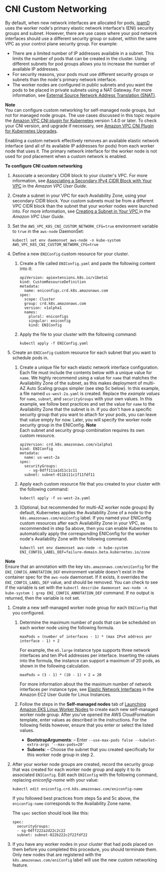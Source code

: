 # CNI Custom Networking<a name="cni-custom-network"></a>

By default, when new network interfaces are allocated for pods, [ipamD](https://github.com/aws/amazon-vpc-cni-k8s/blob/master/docs/cni-proposal.md) uses the worker node's primary elastic network interface's \(ENI\) security groups and subnet\. However, there are use cases where your pod network interfaces should use a different security group or subnet, within the same VPC as your control plane security group\. For example:
+ There are a limited number of IP addresses available in a subnet\. This limits the number of pods that can be created in the cluster\. Using different subnets for pod groups allows you to increase the number of available IP addresses\.
+ For security reasons, your pods must use different security groups or subnets than the node's primary network interface\.
+ The worker nodes are configured in public subnets and you want the pods to be placed in private subnets using a NAT Gateway\. For more information, see [External Source Network Address Translation \(SNAT\)](external-snat.md)\.

**Note**  
You can configure custom networking for self\-managed node groups, but not for managed node groups\. The use cases discussed in this topic require the [Amazon VPC CNI plugin for Kubernetes](https://github.com/aws/amazon-vpc-cni-k8s) version 1\.4\.0 or later\. To check your CNI version, and upgrade if necessary, see [Amazon VPC CNI Plugin for Kubernetes Upgrades](cni-upgrades.md)\.

Enabling a custom network effectively removes an available elastic network interface \(and all of its available IP addresses for pods\) from each worker node that uses it\. The primary network interface for the worker node is not used for pod placement when a custom network is enabled\.

**To configure CNI custom networking**

1. Associate a secondary CIDR block to your cluster's VPC\. For more information, see [Associating a Secondary IPv4 CIDR Block with Your VPC](https://docs.aws.amazon.com/vpc/latest/userguide/working-with-vpcs.html#add-ipv4-cidr) in the *Amazon VPC User Guide*\.

1. Create a subnet in your VPC for each Availability Zone, using your secondary CIDR block\. Your custom subnets must be from a different VPC CIDR block than the subnet that your worker nodes were launched into\. For more information, see [Creating a Subnet in Your VPC ](https://docs.aws.amazon.com/vpc/latest/userguide/working-with-vpcs.html#AddaSubnet) in the *Amazon VPC User Guide*\.

1. Set the `AWS_VPC_K8S_CNI_CUSTOM_NETWORK_CFG=true` environment variable to `true` in the `aws-node` DaemonSet:

   ```
   kubectl set env daemonset aws-node -n kube-system AWS_VPC_K8S_CNI_CUSTOM_NETWORK_CFG=true
   ```

1. Define a new `ENIConfig` custom resource for your cluster\.

   1. Create a file called `ENIConfig.yaml` and paste the following content into it:

      ```
      apiVersion: apiextensions.k8s.io/v1beta1
      kind: CustomResourceDefinition
      metadata:
        name: eniconfigs.crd.k8s.amazonaws.com
      spec:
        scope: Cluster
        group: crd.k8s.amazonaws.com
        version: v1alpha1
        names:
          plural: eniconfigs
          singular: eniconfig
          kind: ENIConfig
      ```

   1. Apply the file to your cluster with the following command:

      ```
      kubectl apply -f ENIConfig.yaml
      ```

1. Create an `ENIConfig` custom resource for each subnet that you want to schedule pods in\.

   1. Create a unique file for each elastic network interface configuration\. Each file must include the contents below with a unique value for `name`\. We highly recommend using a value for `name` that matches the Availability Zone of the subnet, as this makes deployment of multi\-AZ Auto Scaling groups simpler \(see step 5c below\)\. In this example, a file named `us-west-2a.yaml` is created\. Replace the *example values* for `name`, `subnet`, and `securityGroups` with your own values\. In this example, we follow best practices and set the value for `name` to the Availability Zone that the subnet is in\. If you don't have a specific security group that you want to attach for your pods, you can leave that value empty for now\. Later, you will specify the worker node security group in the ENIConfig\.
**Note**  
Each subnet and security group combination requires its own custom resource\.

      ```
      apiVersion: crd.k8s.amazonaws.com/v1alpha1
      kind: ENIConfig
      metadata: 
        name: us-west-2a
      spec: 
        securityGroups: 
          - sg-0dff111a1d11c1c11
        subnet: subnet-011b111c1f11fdf11
      ```

   1. Apply each custom resource file that you created to your cluster with the following command:

      ```
      kubectl apply -f us-west-2a.yaml
      ```

   1. \(Optional, but recommended for multi\-AZ worker node groups\) By default, Kubernetes applies the Availability Zone of a node to the `k8s.amazonaws.com/eniConfig` label\. If you named your ENIConfig custom resources after each Availability Zone in your VPC, as recommended in step 5a above, then you can enable Kubernetes to automatically apply the corresponding ENIConfig for the worker node's Availability Zone with the following command\.

      ```
      kubectl set env daemonset aws-node -n kube-system ENI_CONFIG_LABEL_DEF=failure-domain.beta.kubernetes.io/zone
      ```
**Note**  
Ensure that an annotation with the key `k8s.amazonaws.com/eniConfig` for the `ENI_CONFIG_ANNOTATION_DEF` environment variable doesn't exist in the container spec for the `aws-node` daemonset\. If it exists, it overrides the `ENI_CONFIG_LABEL_DEF` value, and should be removed\. You can check to see if the variable is set with the `kubectl describe daemonset aws-node -n kube-system | grep ENI_CONFIG_ANNOTATION_DEF` command\. If no output is returned, then the variable is not set\.

1. Create a new self\-managed worker node group for each `ENIConfig` that you configured\.

   1. Determine the maximum number of pods that can be scheduled on each worker node using the following formula\. 

      ```
      maxPods = (number of interfaces - 1) * (max IPv4 address per interface - 1) + 2
      ```

      For example, the `m5.large` instance type supports three network interfaces and ten IPv4 addresses per interface\. Inserting the values into the formula, the instance can support a maximum of 20 pods, as shown in the following calculation\.

      ```
      maxPods = (3 - 1) * (10 - 1) + 2 = 20
      ```

      For more information about the the maximum number of network interfaces per instance type, see [Elastic Network Interfaces](https://docs.aws.amazon.com/AWSEC2/latest/UserGuide/using-eni.html#AvailableIpPerENI) in the Amazon EC2 User Guide for Linux Instances\.

   1. Follow the steps in the **Self\-managed nodes** tab of [Launching Amazon EKS Linux Worker Nodes](launch-workers.md) to create each new self\-managed worker node group\. After you've opened the AWS CloudFormation template, enter values as described in the instructions\. For the following fields however, ensure that you enter or select the listed values\.
      + **BootstrapArguments**: – Enter `--use-max-pods false --kubelet-extra-args '--max-pods=20'`
      + **Subnets**: – Choose the subnet that you created specifically for this worker node group in step 2\.

1. After your worker node groups are created, record the security group that was created for each worker node group and apply it to its associated `ENIConfig`\. Edit each `ENIConfig` with the following command, replacing *eniconfig\-name* with your value:

   ```
   kubectl edit eniconfig.crd.k8s.amazonaws.com/eniconfig-name
   ```

   If you followed best practices from steps 5a and 5c above, the `eniconfig-name` corresponds to the Availability Zone name\.

   The `spec` section should look like this:

   ```
   spec:
     securityGroups:
     - sg-0dff222a2d22c2c22
     subnet: subnet-022b222c2f22fdf22
   ```

1. If you have any worker nodes in your cluster that had pods placed on them before you completed this procedure, you should terminate them\. Only new nodes that are registered with the `k8s.amazonaws.com/eniConfig` label will use the new custom networking feature\.